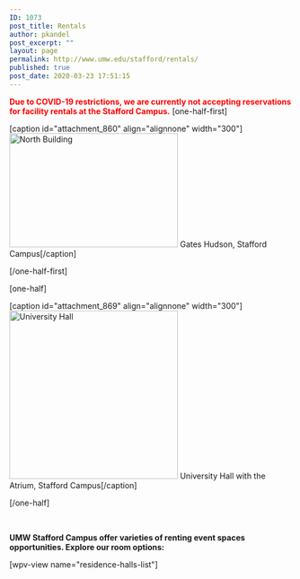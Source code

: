 ```yaml
---
ID: 1073
post_title: Rentals
author: pkandel
post_excerpt: ""
layout: page
permalink: http://www.umw.edu/stafford/rentals/
published: true
post_date: 2020-03-23 17:51:15
---
```

<strong><span style="color: #ff0000">Due to COVID-19 restrictions, we are currently not accepting reservations for facility rentals at the Stafford Campus.</span></strong>
[one-half-first]

[caption id="attachment_860" align="alignnone" width="300"]<img class="size-medium wp-image-860" src="http://www.umw.edu/staffordwp-content/uploads/sites/28/2015/08/stafford52-300x203.jpg" alt="North Building" width="300" height="203" /> Gates Hudson, Stafford Campus[/caption]

[/one-half-first]

[one-half]

[caption id="attachment_869" align="alignnone" width="300"]<img class="wp-image-869 size-medium" src="http://www.umw.edu/staffordwp-content/uploads/sites/28/2015/08/NS-UMW-Stafford-2-XL-300x191.jpg" alt="University Hall" width="300" /> University Hall with the Atrium, Stafford Campus[/caption]

[/one-half]

&nbsp;

<strong>UMW Stafford Campus offer varieties of renting event spaces opportunities. Explore our room options:</strong>

[wpv-view name="residence-halls-list"]